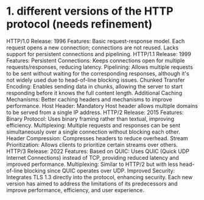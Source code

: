 # 1. different versions of the HTTP protocol (needs refinement)

HTTP/1.0
Release: 1996
Features:
Basic request-response model.
Each request opens a new connection; connections are not reused.
Lacks support for persistent connections and pipelining.
HTTP/1.1
Release: 1999
Features:
Persistent Connections: Keeps connections open for multiple requests/responses, reducing latency.
Pipelining: Allows multiple requests to be sent without waiting for the corresponding responses, although it's not widely used due to head-of-line blocking issues.
Chunked Transfer Encoding: Enables sending data in chunks, allowing the server to start responding before it knows the full content length.
Additional Caching Mechanisms: Better caching headers and mechanisms to improve performance.
Host Header: Mandatory Host header allows multiple domains to be served from a single IP address.
HTTP/2
Release: 2015
Features:
Binary Protocol: Uses binary framing rather than textual, improving efficiency.
Multiplexing: Multiple requests and responses can be sent simultaneously over a single connection without blocking each other.
Header Compression: Compresses headers to reduce overhead.
Stream Prioritization: Allows clients to prioritize certain streams over others.
HTTP/3
Release: 2022
Features:
Based on QUIC: Uses QUIC (Quick UDP Internet Connections) instead of TCP, providing reduced latency and improved performance.
Multiplexing: Similar to HTTP/2 but with less head-of-line blocking since QUIC operates over UDP.
Improved Security: Integrates TLS 1.3 directly into the protocol, enhancing security.
Each new version has aimed to address the limitations of its predecessors and improve performance, efficiency, and user experience.